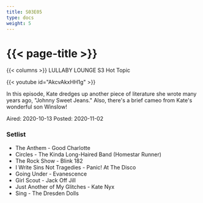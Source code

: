 ```yaml
---
title: S03E05
type: docs
weight: 5
---
```


# {{< page-title >}}

{{< columns >}}
LULLABY LOUNGE S3 Hot Topic

{{< youtube id="AkcvAkxHH1g" >}}

In this episode, Kate dredges up another piece of literature she wrote many years ago, "Johnny Sweet Jeans."  Also, there's a brief cameo from Kate's wonderful son Winslow!

Aired: 2020-10-13
Posted: 2020-11-02

### Setlist
* The Anthem - Good Charlotte
* Circles - The Kinda Long-Haired Band (Homestar Runner)
* The Rock Show - Blink 182
* I Write Sins Not Tragedies - Panic! At The Disco
* Going Under - Evanescence
* Girl Scout - Jack Off Jill
* Just Another of My Glitches - Kate Nyx
* Sing - The Dresden Dolls
